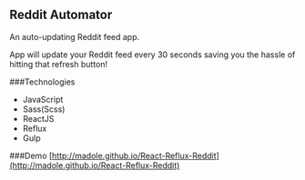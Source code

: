 ## Reddit Automator

An auto-updating Reddit feed app. 

App will update your Reddit feed every 30 seconds saving you the hassle of hitting that refresh button! 

 
###Technologies
- JavaScript
- Sass(Scss)
- ReactJS
- Reflux
- Gulp

###Demo
[http://madole.github.io/React-Reflux-Reddit](http://madole.github.io/React-Reflux-Reddit)
